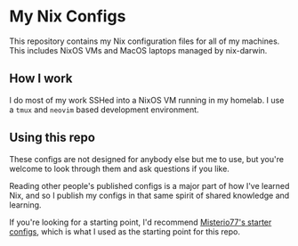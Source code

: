 # My Nix Configs

This repository contains my Nix configuration files for all of my machines. This includes NixOS VMs and MacOS laptops managed by nix-darwin.

## How I work

I do most of my work SSHed into a NixOS VM running in my homelab. I use a `tmux` and `neovim` based development environment.

## Using this repo

These configs are not designed for anybody else but me to use, but you're welcome to look through them and ask questions if you like.

Reading other people's published configs is a major part of how I've learned Nix, and so I publish my configs in that same spirit of shared knowledge and learning.

If you're looking for a starting point, I'd recommend [Misterio77's starter configs](https://github.com/Misterio77/nix-starter-configs), which is what I used as the starting point for this repo.
